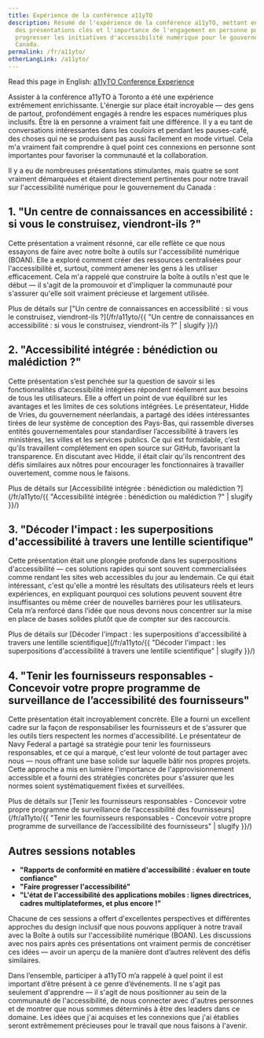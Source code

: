 ```yaml
---
title: Expérience de la conférence a11yTO
description: Résumé de l'expérience de la conférence a11yTO, mettant en avant
  des présentations clés et l'importance de l'engagement en personne pour faire
  progresser les initiatives d'accessibilité numérique pour le gouvernement du
  Canada.
permalink: /fr/a11yto/
otherLangLink: /a11yto/
---
```


<p lang="en">Read this page in English: <a hreflang="en" href="{{ otherLangLink }}">a11yTO Conference Experience</a></p>

Assister à la conférence a11yTO à Toronto a été une expérience extrêmement enrichissante. L'énergie sur place était incroyable — des gens de partout, profondément engagés à rendre les espaces numériques plus inclusifs. Être là en personne a vraiment fait une différence. Il y a eu tant de conversations intéressantes dans les couloirs et pendant les pauses-café, des choses qui ne se produisent pas aussi facilement en mode virtuel. Cela m'a vraiment fait comprendre à quel point ces connexions en personne sont importantes pour favoriser la communauté et la collaboration.

Il y a eu de nombreuses présentations stimulantes, mais quatre se sont vraiment démarquées et étaient directement pertinentes pour notre travail sur l'accessibilité numérique pour le gouvernement du Canada :

## 1. "Un centre de connaissances en accessibilité : si vous le construisez, viendront-ils ?"

Cette présentation a vraiment résonné, car elle reflète ce que nous essayons de faire avec notre boîte à outils sur l'accessibilité numérique (BOAN). Elle a exploré comment créer des ressources centralisées pour l'accessibilité et, surtout, comment amener les gens à les utiliser efficacement. Cela m'a rappelé que construire la boîte à outils n'est que le début — il s'agit de la promouvoir et d'impliquer la communauté pour s'assurer qu'elle soit vraiment précieuse et largement utilisée.

Plus de détails sur ["Un centre de connaissances en accessibilité : si vous le construisez, viendront-ils ?](/fr/a11yto/{{ "Un centre de connaissances en accessibilité : si vous le construisez, viendront-ils ?" | slugify }}/)

## 2. "Accessibilité intégrée : bénédiction ou malédiction ?"

Cette présentation s’est penchée sur la question de savoir si les fonctionnalités d’accessibilité intégrées répondent réellement aux besoins de tous les utilisateurs. Elle a offert un point de vue équilibré sur les avantages et les limites de ces solutions intégrées. Le présentateur, Hidde de Vries, du gouvernement néerlandais, a partagé des idées intéressantes tirées de leur système de conception des Pays-Bas, qui rassemble diverses entités gouvernementales pour standardiser l’accessibilité à travers les ministères, les villes et les services publics. Ce qui est formidable, c’est qu’ils travaillent complètement en open source sur GitHub, favorisant la transparence. En discutant avec Hidde, il était clair qu'ils rencontrent des défis similaires aux nôtres pour encourager les fonctionnaires à travailler ouvertement, comme nous le faisons.

Plus de détails sur [Accessibilité intégrée : bénédiction ou malédiction ?](/fr/a11yto/{{ "Accessibilité intégrée : bénédiction ou malédiction ?" | slugify }}/)

## 3. "Décoder l'impact : les superpositions d'accessibilité à travers une lentille scientifique"

Cette présentation était une plongée profonde dans les superpositions d'accessibilité — ces solutions rapides qui sont souvent commercialisées comme rendant les sites web accessibles du jour au lendemain. Ce qui était intéressant, c'est qu'elle a montré les résultats des utilisateurs réels et leurs expériences, en expliquant pourquoi ces solutions peuvent souvent être insuffisantes ou même créer de nouvelles barrières pour les utilisateurs. Cela m’a renforcé dans l’idée que nous devons nous concentrer sur la mise en place de bases solides plutôt que de compter sur des raccourcis.

Plus de détails sur [Décoder l'impact : les superpositions d'accessibilité à travers une lentille scientifique](/fr/a11yto/{{ "Décoder l'impact : les superpositions d'accessibilité à travers une lentille scientifique" | slugify }}/)

## 4. "Tenir les fournisseurs responsables - Concevoir votre propre programme de surveillance de l’accessibilité des fournisseurs"

Cette présentation était incroyablement concrète. Elle a fourni un excellent cadre sur la façon de responsabiliser les fournisseurs et de s'assurer que les outils tiers respectent les normes d'accessibilité. Le présentateur de Navy Federal a partagé sa stratégie pour tenir les fournisseurs responsables, et ce qui a marqué, c'est leur volonté de tout partager avec nous — nous offrant une base solide sur laquelle bâtir nos propres projets. Cette approche a mis en lumière l'importance de l'approvisionnement accessible et a fourni des stratégies concrètes pour s'assurer que les normes soient systématiquement fixées et surveillées.

Plus de détails sur [Tenir les fournisseurs responsables - Concevoir votre propre programme de surveillance de l’accessibilité des fournisseurs](/fr/a11yto/{{ "Tenir les fournisseurs responsables - Concevoir votre propre programme de surveillance de l’accessibilité des fournisseurs" | slugify }}/)

## Autres sessions notables

- **"Rapports de conformité en matière d'accessibilité : évaluer en toute confiance"**
- **"Faire progresser l'accessibilité"**
- **"L'état de l'accessibilité des applications mobiles : lignes directrices, cadres multiplateformes, et plus encore !"**

Chacune de ces sessions a offert d'excellentes perspectives et différentes approches du design inclusif que nous pouvons appliquer à notre travail avec la Boîte à outils sur l'accessibilité numérique (BOAN). Les discussions avec nos pairs après ces présentations ont vraiment permis de concrétiser ces idées — avoir un aperçu de la manière dont d’autres relèvent des défis similaires.

Dans l’ensemble, participer à a11yTO m’a rappelé à quel point il est important d’être présent à ce genre d’événements. Il ne s'agit pas seulement d'apprendre — il s'agit de nous positionner au sein de la communauté de l'accessibilité, de nous connecter avec d'autres personnes et de montrer que nous sommes déterminés à être des leaders dans ce domaine. Les idées que j'ai acquises et les connexions que j'ai établies seront extrêmement précieuses pour le travail que nous faisons à l'avenir.

